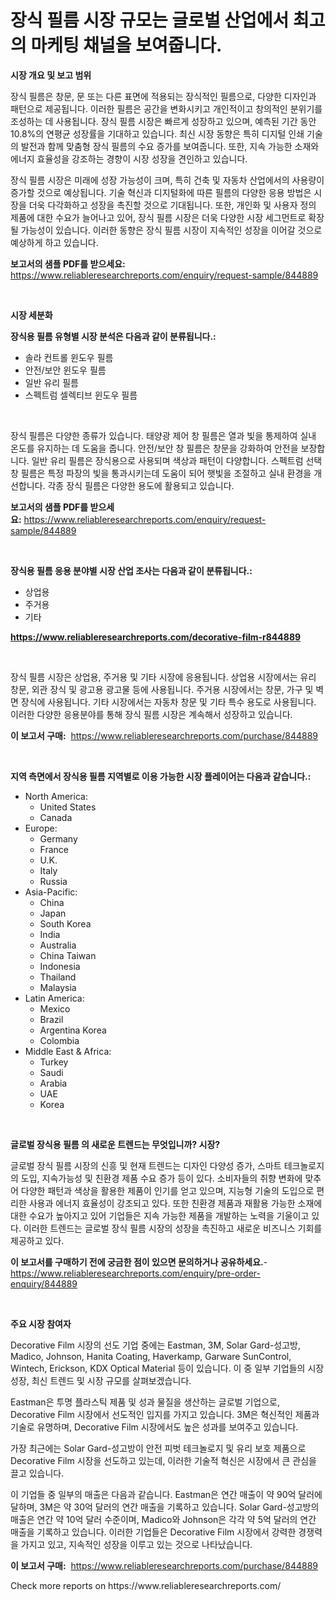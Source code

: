 <p><h1>장식 필름 시장 규모는 글로벌 산업에서 최고의 마케팅 채널을 보여줍니다.</h1></p><p><strong>시장 개요 및 보고 범위</strong></p>
<p><p>장식 필름은 창문, 문 또는 다른 표면에 적용되는 장식적인 필름으로, 다양한 디자인과 패턴으로 제공됩니다. 이러한 필름은 공간을 변화시키고 개인적이고 창의적인 분위기를 조성하는 데 사용됩니다. 장식 필름 시장은 빠르게 성장하고 있으며, 예측된 기간 동안 10.8%의 연평균 성장률을 기대하고 있습니다. 최신 시장 동향은 특히 디지털 인쇄 기술의 발전과 함께 맞춤형 장식 필름의 수요 증가를 보여줍니다. 또한, 지속 가능한 소재와 에너지 효율성을 강조하는 경향이 시장 성장을 견인하고 있습니다.</p><p>장식 필름 시장은 미래에 성장 가능성이 크며, 특히 건축 및 자동차 산업에서의 사용량이 증가할 것으로 예상됩니다. 기술 혁신과 디지털화에 따른 필름의 다양한 응용 방법은 시장을 더욱 다각화하고 성장을 촉진할 것으로 기대됩니다. 또한, 개인화 및 사용자 정의 제품에 대한 수요가 늘어나고 있어, 장식 필름 시장은 더욱 다양한 시장 세그먼트로 확장될 가능성이 있습니다. 이러한 동향은 장식 필름 시장이 지속적인 성장을 이어갈 것으로 예상하게 하고 있습니다.</p></p>
<p><strong>보고서의 샘플 PDF를 받으세요:</strong> <a href="https://www.reliableresearchreports.com/enquiry/request-sample/844889">https://www.reliableresearchreports.com/enquiry/request-sample/844889</a></p>
<p>&nbsp;</p>
<p><strong>시장 세분화</strong></p>
<p><strong>장식용 필름 유형별 시장 분석은 다음과 같이 분류됩니다.:</strong></p>
<p><ul><li>솔라 컨트롤 윈도우 필름</li><li>안전/보안 윈도우 필름</li><li>일반 유리 필름</li><li>스펙트럼 셀렉티브 윈도우 필름</li></ul></p>
<p>&nbsp;</p>
<p><p>장식 필름은 다양한 종류가 있습니다. 태양광 제어 창 필름은 열과 빛을 통제하여 실내 온도를 유지하는 데 도움을 줍니다. 안전/보안 창 필름은 창문을 강화하여 안전을 보장합니다. 일반 유리 필름은 장식용으로 사용되며 색상과 패턴이 다양합니다. 스펙트럼 선택 창 필름은 특정 파장의 빛을 통과시키는데 도움이 되어 햇빛을 조절하고 실내 환경을 개선합니다. 각종 장식 필름은 다양한 용도에 활용되고 있습니다.</p></p>
<p><strong>보고서의 샘플 PDF를 받으세요:</strong>&nbsp;<a href="https://www.reliableresearchreports.com/enquiry/request-sample/844889">https://www.reliableresearchreports.com/enquiry/request-sample/844889</a></p>
<p>&nbsp;</p>
<p><strong> 장식용 필름 응용 분야별 시장 산업 조사는 다음과 같이 분류됩니다.:</strong></p>
<p><ul><li>상업용</li><li>주거용</li><li>기타</li></ul></p>
<p><strong><a href="https://www.reliableresearchreports.com/decorative-film-r844889">https://www.reliableresearchreports.com/decorative-film-r844889</a></strong></p>
<p>&nbsp;</p>
<p><p>장식 필름 시장은 상업용, 주거용 및 기타 시장에 응용됩니다. 상업용 시장에서는 유리 창문, 외관 장식 및 광고용 광고물 등에 사용됩니다. 주거용 시장에서는 창문, 가구 및 벽면 장식에 사용됩니다. 기타 시장에서는 자동차 창문 및 기타 특수 용도로 사용됩니다. 이러한 다양한 응용분야를 통해 장식 필름 시장은 계속해서 성장하고 있습니다.</p></p>
<p><strong>이 보고서 구매:</strong>&nbsp; <a href="https://www.reliableresearchreports.com/purchase/844889">https://www.reliableresearchreports.com/purchase/844889</a></p>
<p>&nbsp;</p>
<p><strong>지역 측면에서 장식용 필름 지역별로 이용 가능한 시장 플레이어는 다음과 같습니다.:</strong></p>
<p><ul>
    <li>
        North America:
        <ul>
            <li>United States</li>
            <li>Canada</li>
        </ul>
    </li>
    <li>
        Europe:
        <ul>
            <li>Germany</li>
            <li>France</li>
            <li>U.K.</li>
            <li>Italy</li>
            <li>Russia</li>
        </ul>
    </li>
    <li>
        Asia-Pacific:
        <ul>
            <li>China</li>
            <li>Japan</li>
            <li>South Korea</li>
            <li>India</li>
            <li>Australia</li>
            <li>China Taiwan</li>
            <li>Indonesia</li>
            <li>Thailand</li>
            <li>Malaysia</li>
        </ul>
    </li>
    <li>
        Latin America:
        <ul>
            <li>Mexico</li>
            <li>Brazil</li>
            <li>Argentina Korea</li>
            <li>Colombia</li>
        </ul>
    </li>
    <li>
        Middle East & Africa:
        <ul>
            <li>Turkey</li>
            <li>Saudi</li>
            <li>Arabia</li>
            <li>UAE</li>
            <li>Korea</li>
        </ul>
    </li>
    </ul></p>
<p>&nbsp;</p>
<p><strong>글로벌 장식용 필름 의 새로운 트렌드는 무엇입니까? 시장?</strong></p>
<p><p>글로벌 장식 필름 시장의 신흥 및 현재 트렌드는 디자인 다양성 증가, 스마트 테크놀로지의 도입, 지속가능성 및 친환경 제품 수요 증가 등이 있다. 소비자들의 취향 변화에 맞추어 다양한 패턴과 색상을 활용한 제품이 인기를 얻고 있으며, 지능형 기술의 도입으로 편리한 사용과 에너지 효율성이 강조되고 있다. 또한 친환경 제품과 재활용 가능한 소재에 대한 수요가 높아지고 있어 기업들은 지속 가능한 제품을 개발하는 노력을 기울이고 있다. 이러한 트렌드는 글로벌 장식 필름 시장의 성장을 촉진하고 새로운 비즈니스 기회를 제공하고 있다.</p></p>
<p><strong>이 보고서를 구매하기 전에 궁금한 점이 있으면 문의하거나 공유하세요.</strong>- <a href="https://www.reliableresearchreports.com/enquiry/pre-order-enquiry/844889">https://www.reliableresearchreports.com/enquiry/pre-order-enquiry/844889</a></p>
<p>&nbsp;</p>
<p><strong>주요 시장 참여자</strong></p>
<p><p>Decorative Film 시장의 선도 기업 중에는 Eastman, 3M, Solar Gard-성고방, Madico, Johnson, Hanita Coating, Haverkamp, Garware SunControl, Wintech, Erickson, KDX Optical Material 등이 있습니다. 이 중 일부 기업들의 시장 성장, 최신 트렌드 및 시장 규모를 살펴보겠습니다.</p><p>Eastman은 투명 플라스틱 제품 및 성과 물질을 생산하는 글로벌 기업으로, Decorative Film 시장에서 선도적인 입지를 가지고 있습니다. 3M은 혁신적인 제품과 기술로 유명하며, Decorative Film 시장에서도 높은 성과를 보여주고 있습니다.</p><p>가장 최근에는 Solar Gard-성고방이 안전 피벗 테크놀로지 및 유리 보호 제품으로 Decorative Film 시장을 선도하고 있는데, 이러한 기술적 혁신은 시장에서 큰 관심을 끌고 있습니다.</p><p>이 기업들 중 일부의 매출은 다음과 같습니다. Eastman은 연간 매출이 약 90억 달러에 달하며, 3M은 약 30억 달러의 연간 매출을 기록하고 있습니다. Solar Gard-성고방의 매출은 연간 약 10억 달러 수준이며, Madico와 Johnson은 각각 약 5억 달러의 연간 매출을 기록하고 있습니다. 이러한 기업들은 Decorative Film 시장에서 강력한 경쟁력을 가지고 있고, 지속적인 성장을 이루고 있는 것으로 나타났습니다.</p></p>
<p><strong>이 보고서 구매:</strong>&nbsp;&nbsp;<a href="https://www.reliableresearchreports.com/purchase/844889">https://www.reliableresearchreports.com/purchase/844889</a></p>
<p>Check more reports on https://www.reliableresearchreports.com/</p>